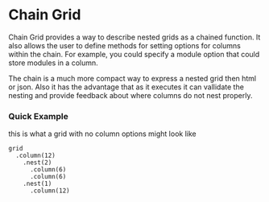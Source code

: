 Chain Grid
==========

Chain Grid provides a way to describe nested grids as a chained function. It also allows the user to define methods for setting options for columns within the chain. For example, you could specify a module option that could store modules in a column. 

The chain is a much more compact way to express a nested grid then html or json. Also it has the advantage that as it executes it can vallidate the nesting and provide feedback about where columns do not nest properly.

### Quick Example
this is what a grid with no column options might look like

    grid
      .column(12)
        .nest(2)
          .column(6)
          .column(6)
        .nest(1)
          .column(12)

